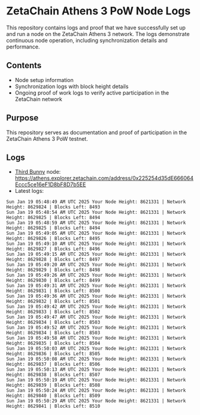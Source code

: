 # ZetaChain Athens 3 PoW Node Logs
This repository contains logs and proof that we have successfully set up and run a node on the ZetaChain Athens 3 network. The logs demonstrate continuous node operation, including synchronization details and performance.

## Contents
- Node setup information
- Synchronization logs with block height details
- Ongoing proof of work logs to verify active participation in the ZetaChain network

## Purpose
This repository serves as documentation and proof of participation in the ZetaChain Athens 3 PoW testnet.

## Logs

- [Third Bunny](https://thirdbunny.xyz/) node: https://athens.explorer.zetachain.com/address/0x225254d35dE666064Eccc5ce16eF1D8bF8D7b5EE
- Latest logs:
```
Sun Jan 19 05:48:49 AM UTC 2025 Your Node Height: 8621331 | Network Height: 8629824 | Blocks Left: 8493
Sun Jan 19 05:48:54 AM UTC 2025 Your Node Height: 8621331 | Network Height: 8629825 | Blocks Left: 8494
Sun Jan 19 05:48:59 AM UTC 2025 Your Node Height: 8621331 | Network Height: 8629825 | Blocks Left: 8494
Sun Jan 19 05:49:05 AM UTC 2025 Your Node Height: 8621331 | Network Height: 8629826 | Blocks Left: 8495
Sun Jan 19 05:49:10 AM UTC 2025 Your Node Height: 8621331 | Network Height: 8629827 | Blocks Left: 8496
Sun Jan 19 05:49:15 AM UTC 2025 Your Node Height: 8621331 | Network Height: 8629828 | Blocks Left: 8497
Sun Jan 19 05:49:20 AM UTC 2025 Your Node Height: 8621331 | Network Height: 8629829 | Blocks Left: 8498
Sun Jan 19 05:49:26 AM UTC 2025 Your Node Height: 8621331 | Network Height: 8629830 | Blocks Left: 8499
Sun Jan 19 05:49:31 AM UTC 2025 Your Node Height: 8621331 | Network Height: 8629831 | Blocks Left: 8500
Sun Jan 19 05:49:36 AM UTC 2025 Your Node Height: 8621331 | Network Height: 8629832 | Blocks Left: 8501
Sun Jan 19 05:49:42 AM UTC 2025 Your Node Height: 8621331 | Network Height: 8629833 | Blocks Left: 8502
Sun Jan 19 05:49:47 AM UTC 2025 Your Node Height: 8621331 | Network Height: 8629834 | Blocks Left: 8503
Sun Jan 19 05:49:52 AM UTC 2025 Your Node Height: 8621331 | Network Height: 8629834 | Blocks Left: 8503
Sun Jan 19 05:49:58 AM UTC 2025 Your Node Height: 8621331 | Network Height: 8629835 | Blocks Left: 8504
Sun Jan 19 05:50:03 AM UTC 2025 Your Node Height: 8621331 | Network Height: 8629836 | Blocks Left: 8505
Sun Jan 19 05:50:08 AM UTC 2025 Your Node Height: 8621331 | Network Height: 8629837 | Blocks Left: 8506
Sun Jan 19 05:50:13 AM UTC 2025 Your Node Height: 8621331 | Network Height: 8629838 | Blocks Left: 8507
Sun Jan 19 05:50:19 AM UTC 2025 Your Node Height: 8621331 | Network Height: 8629839 | Blocks Left: 8508
Sun Jan 19 05:50:24 AM UTC 2025 Your Node Height: 8621331 | Network Height: 8629840 | Blocks Left: 8509
Sun Jan 19 05:50:29 AM UTC 2025 Your Node Height: 8621331 | Network Height: 8629841 | Blocks Left: 8510
```
